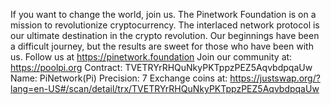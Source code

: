 If you want to change the world, join us. The Pinetwork Foundation is on a mission to revolutionize cryptocurrency.
The interlaced network protocol is our ultimate destination in the crypto revolution.
Our beginnings have been a difficult journey, but the results are sweet for those who have been with us.
Follow us at https://pinetwork.foundation
Join our community at: https://poolpi.org
Contract: TVETRYrRHQuNkyPKTppzPEZ5AqvbdpqaUw
Name: PiNetwork(Pi)
Precision: 7
Exchange coins at: https://justswap.org/?lang=en-US#/scan/detail/trx/TVETRYrRHQuNkyPKTppzPEZ5AqvbdpqaUw
